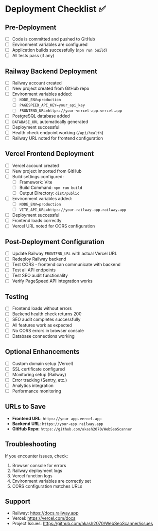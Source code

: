 # Deployment Checklist ✅

## Pre-Deployment
- [ ] Code is committed and pushed to GitHub
- [ ] Environment variables are configured
- [ ] Application builds successfully (`npm run build`)
- [ ] All tests pass (if any)

## Railway Backend Deployment
- [ ] Railway account created
- [ ] New project created from GitHub repo
- [ ] Environment variables added:
  - [ ] `NODE_ENV=production`
  - [ ] `PAGESPEED_API_KEY=your_api_key`
  - [ ] `FRONTEND_URL=https://your-vercel-app.vercel.app`
- [ ] PostgreSQL database added
- [ ] `DATABASE_URL` automatically generated
- [ ] Deployment successful
- [ ] Health check endpoint working (`/api/health`)
- [ ] Railway URL noted for frontend configuration

## Vercel Frontend Deployment
- [ ] Vercel account created
- [ ] New project imported from GitHub
- [ ] Build settings configured:
  - [ ] Framework: Vite
  - [ ] Build Command: `npm run build`
  - [ ] Output Directory: `dist/public`
- [ ] Environment variables added:
  - [ ] `NODE_ENV=production`
  - [ ] `VITE_API_URL=https://your-railway-app.railway.app`
- [ ] Deployment successful
- [ ] Frontend loads correctly
- [ ] Vercel URL noted for CORS configuration

## Post-Deployment Configuration
- [ ] Update Railway `FRONTEND_URL` with actual Vercel URL
- [ ] Redeploy Railway backend
- [ ] Test CORS - frontend can communicate with backend
- [ ] Test all API endpoints
- [ ] Test SEO audit functionality
- [ ] Verify PageSpeed API integration works

## Testing
- [ ] Frontend loads without errors
- [ ] Backend health check returns 200
- [ ] SEO audit completes successfully
- [ ] All features work as expected
- [ ] No CORS errors in browser console
- [ ] Database connections working

## Optional Enhancements
- [ ] Custom domain setup (Vercel)
- [ ] SSL certificate configured
- [ ] Monitoring setup (Railway)
- [ ] Error tracking (Sentry, etc.)
- [ ] Analytics integration
- [ ] Performance monitoring

## URLs to Save
- **Frontend URL**: `https://your-app.vercel.app`
- **Backend URL**: `https://your-app.railway.app`
- **GitHub Repo**: `https://github.com/akash2070/WebSeoScanner`

## Troubleshooting
If you encounter issues, check:
1. Browser console for errors
2. Railway deployment logs
3. Vercel function logs
4. Environment variables are correctly set
5. CORS configuration matches URLs

## Support
- Railway: https://docs.railway.app
- Vercel: https://vercel.com/docs
- Project Issues: https://github.com/akash2070/WebSeoScanner/issues
